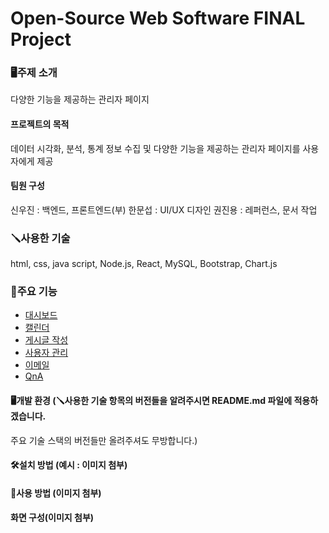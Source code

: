 # Open-Source Web Software FINAL Project

### 🖥️주제 소개
다양한 기능을 제공하는 관리자 페이지
<br>
#### 프로젝트의 목적
데이터 시각화, 분석, 통계 정보 수집 및 다양한 기능을 제공하는 관리자 페이지를 사용자에게 제공<br>

#### 팀원 구성
신우진 : 백엔드, 프론트엔드(부)
한문섭 : UI/UX 디자인
권진용 : 레퍼런스, 문서 작업

### 🪛사용한 기술
html, css, java script, Node.js, React, MySQL, Bootstrap, Chart.js

### 📌주요 기능
- [대시보드](https://github.com/ujin999/web-software-final-project/tree/main/admin-react/src/components/dashboard)
- [캘린더](https://github.com/ujin999/web-software-final-project/tree/main/admin-react/src/components/Calendar)
- [게시글 작성](https://github.com/ujin999/web-software-final-project/tree/main/admin-react/src/components/WritePost)
-  [사용자 관리](https://github.com/ujin999/web-software-final-project/tree/main/admin-react/src/components/community_management)
-  [이메일](https://github.com/ujin999/web-software-final-project/tree/main/admin-react/src/components/Email)
-  [QnA](https://github.com/ujin999/web-software-final-project/tree/main/admin-react/src/components/QnA)

#### 🖥️개발 환경 (🪛사용한 기술 항목의 버전들을 알려주시면 README.md 파일에 적용하겠습니다.
주요 기술 스택의 버전들만 올려주셔도 무방합니다.)

#### 🛠️설치 방법 (예시 : 이미지 첨부)

#### 📕사용 방법 (이미지 첨부)

#### 화면 구성(이미지 첨부)
